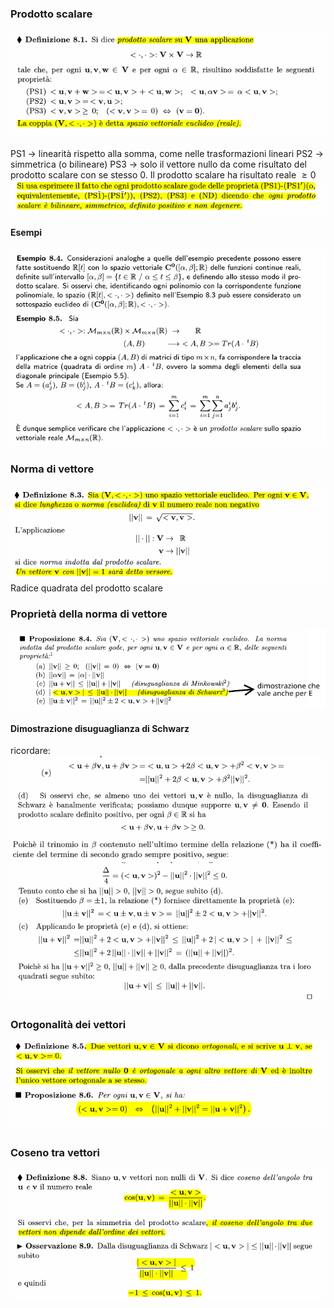 ### Prodotto scalare
![placeholder](./imgs/Pasted_image_20231114113045.png)

PS1 -> linearità rispetto alla somma, come nelle trasformazioni lineari
PS2 -> simmetrica (o bilineare)
PS3 -> solo il vettore nullo da come risultato del prodotto scalare con se stesso 0. Il prodotto scalare ha risultato reale $\ge 0$
![placeholder](./imgs/Pasted_image_20231114113357.png)
#### Esempi
![placeholder](./imgs/Pasted_image_20231114113841.png)

### Norma di vettore
![placeholder](./imgs/Pasted_image_20231114113508.png)
Radice quadrata del prodotto scalare

### Proprietà della norma di vettore
![placeholder](./imgs/Pasted_image_20231114113745.png)

#### Dimostrazione disuguaglianza di Schwarz
ricordare:
![placeholder](./imgs/Pasted_image_20231116105840.png)
![placeholder](./imgs/Pasted_image_20231116105815.png)
![placeholder](./imgs/Pasted_image_20231116105831.png)
![placeholder](./imgs/Pasted_image_20231116105853.png)

### Ortogonalità dei vettori
![placeholder](./imgs/Pasted_image_20231116110335.png)

### Coseno tra vettori
![placeholder](./imgs/Pasted_image_20231116110423.png)

